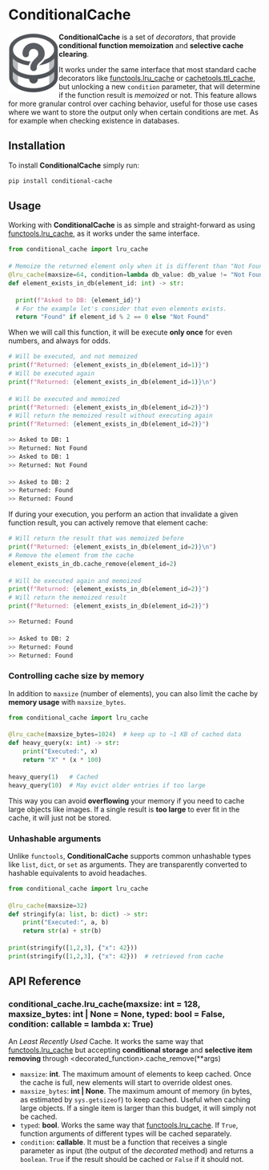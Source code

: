 # ConditionalCache
<img alt="ConditionalCache" title="ConditionalCache" src="https://raw.githubusercontent.com/Eric-Canas/ConditionalCache/main/resources/logo.png" width="20%" align="left">

**ConditionalCache** is a set of _decorators_, that provide **conditional function memoization** and **selective cache clearing**.

It works under the same interface that most standard cache decorators like [functools.lru_cache](https://docs.python.org/es/3/library/functools.html#functools.lru_cache) or [cachetools.ttl_cache](https://cachetools.readthedocs.io/en/latest/#cachetools.TTLCache), but unlocking a new `condition` parameter, that will determine if the function result is _memoized_ or not. This feature allows for more granular control over caching behavior, useful for those use cases where we want to store the output only when certain conditions are met. As for example when checking existence in databases.

## Installation

To install **ConditionalCache** simply run:

```bash
pip install conditional-cache
```

## Usage
Working with **ConditionalCache** is as simple and straight-forward as using [functools.lru_cache](https://docs.python.org/es/3/library/functools.html#functools.lru_cache), as it works under the same interface.

```python
from conditional_cache import lru_cache

# Memoize the returned element only when it is different than "Not Found"
@lru_cache(maxsize=64, condition=lambda db_value: db_value != "Not Found")
def element_exists_in_db(element_id: int) -> str:

  print(f"Asked to DB: {element_id}")
  # For the example let's consider that even elements exists.
  return "Found" if element_id % 2 == 0 else "Not Found"
```

When we will call this function, it will be execute **only once** for even numbers, and always for odds.

```python
# Will be executed, and not memoized
print(f"Returned: {element_exists_in_db(element_id=1)}")
# Will be executed again
print(f"Returned: {element_exists_in_db(element_id=1)}\n")

# Will be executed and memoized
print(f"Returned: {element_exists_in_db(element_id=2)}")
# Will return the memoized result without executing again
print(f"Returned: {element_exists_in_db(element_id=2)}")
```

```bash
>> Asked to DB: 1
>> Returned: Not Found
>> Asked to DB: 1
>> Returned: Not Found

>> Asked to DB: 2
>> Returned: Found
>> Returned: Found
```

If during your execution, you perform an action that invalidate a given function result, you can actively remove that element cache:

```python
# Will return the result that was memoized before
print(f"Returned: {element_exists_in_db(element_id=2)}\n")
# Remove the element from the cache
element_exists_in_db.cache_remove(element_id=2)

# Will be executed again and memoized
print(f"Returned: {element_exists_in_db(element_id=2)}")
# Will return the memoized result
print(f"Returned: {element_exists_in_db(element_id=2)}")
```

```bash
>> Returned: Found

>> Asked to DB: 2
>> Returned: Found
>> Returned: Found
```

### Controlling cache size by memory
In addition to `maxsize` (number of elements), you can also limit the cache by **memory usage** with `maxsize_bytes`.

```python
from conditional_cache import lru_cache

@lru_cache(maxsize_bytes=1024)  # keep up to ~1 KB of cached data
def heavy_query(x: int) -> str:
    print("Executed:", x)
    return "X" * (x * 100)

heavy_query(1)   # Cached
heavy_query(10)  # May evict older entries if too large
```

This way you can avoid **overflowing** your memory if you need to cache large objects like images. If a single result is **too large** to ever fit in the cache, it will just not be stored. 

### Unhashable arguments
Unlike `functools`, **ConditionalCache** supports common unhashable types like `list`, `dict`, or `set` as arguments. They are transparently converted to hashable equivalents to avoid headaches.

```python
from conditional_cache import lru_cache

@lru_cache(maxsize=32)
def stringify(a: list, b: dict) -> str:
    print("Executed:", a, b)
    return str(a) + str(b)

print(stringify([1,2,3], {"x": 42}))
print(stringify([1,2,3], {"x": 42}))  # retrieved from cache
```

## API Reference

### conditional_cache.lru_cache(maxsize: int = 128, maxsize_bytes: int | None = None, typed: bool = False, condition: callable = lambda x: True)
An _Least Recently Used_ Cache. It works the same way that [functools.lru_cache](https://docs.python.org/es/3/library/functools.html#functools.lru_cache) but accepting **conditional storage** and **selective item removing** through <decorated_function>.cache_remove(**args)

- `maxsize`: **int**. The maximum amount of elements to keep cached. Once the cache is full, new elements will start to override oldest ones.
- `maxsize_bytes`: **int | None**. The maximum amount of memory (in bytes, as estimated by `sys.getsizeof`) to keep cached. Useful when caching large objects. If a single item is larger than this budget, it will simply not be cached.
- `typed`: **bool**. Works the same way that [functools.lru_cache](https://docs.python.org/es/3/library/functools.html#functools.lru_cache). If `True`, function arguments of different types will be cached separately.
- `condition`: **callable**. It must be a function that receives a single parameter as input (the output of the _decorated_ method) and returns a `boolean`. `True` if the result should be cached or `False` if it should not.
